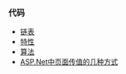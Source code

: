 ### 代码
+ [链表](Subject/LinkReverse.cs)
+ [特性](Subject/算特性)
+ [算法](Subject/算法)
+ [ASP.Net中页面传值的几种方式](NETSubject/Controllers/ViewValueController.cs)

 

